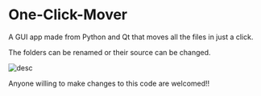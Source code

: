 # One-Click-Mover
A GUI app made from Python and Qt that moves all the files in just a click.

The folders can be renamed or their source can be changed.

![desc](https://user-images.githubusercontent.com/56465574/179203472-96baca3a-fdbc-482d-8104-e5ed286a5107.png)

Anyone willing to make changes to this code are welcomed!!
